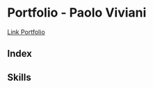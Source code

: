 # Portfolio - Paolo Viviani

<a href = "https://paolovv.github.io/ProgettoHtmlCss-paoloViviani/">Link Portfolio</a>

## Index

## Skills